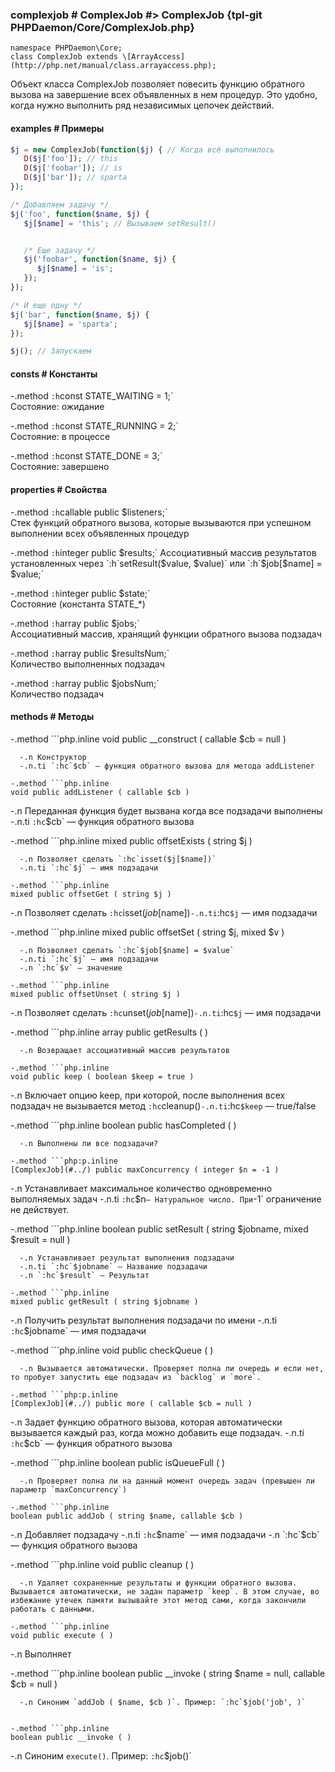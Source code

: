 ### complexjob # ComplexJob #> ComplexJob {tpl-git PHPDaemon/Core/ComplexJob.php}

```php:p
namespace PHPDaemon\Core;
class ComplexJob extends \[ArrayAccess](http://php.net/manual/class.arrayaccess.php);
```

Объект класса ComplexJob позволяет повесить функцию обратного вызова на завершение всех объявленных в нем процедур. Это удобно, когда нужно выполнить ряд независимых цепочек действий.


#### examples # Примеры

```php
$j = new ComplexJob(function($j) { // Когда всё выполнилось
   D($j['foo']); // this
   D($j['foobar']); // is
   D($j['bar']); // sparta
});

/* Добавляем задачу */
$j('foo', function($name, $j) { 
   $j[$name] = 'this'; // Вызываем setResult()


   /* Еще задачу */
   $j('foobar', function($name, $j) { 
      $j[$name] = 'is';
   });
});

/* И еще одну */
$j('bar', function($name, $j) {
   $j[$name] = 'sparta';
});

$j(); // Запускаем
```

#### consts # Константы

 -.method `:h`const STATE_WAITING = 1;`  
 Состояние: ожидание

 -.method `:h`const STATE_RUNNING = 2;`  
 Состояние: в процессе

 -.method `:h`const STATE_DONE = 3;`  
 Состояние: завершено

#### properties # Свойства

 -.method `:h`callable public $listeners;`  
 Стек функций обратного вызова, которые вызываются при успешном выполнении всех объявленных процедур

 -.method `:h`integer public $results;`  
 Ассоциативный массив результатов установленных через `:h`setResult($value, $value)` или `:h`$job[$name] = $value;`

 -.method `:h`integer public $state;`  
Состояние (константа STATE_*) 

 -.method `:h`array public $jobs;`  
 Ассоциативный массив, хранящий функции обратного вызова подзадач

 -.method `:h`array public $resultsNum;`  
 Количество выполненных подзадач

 -.method `:h`array public $jobsNum;`  
 Количество подзадач
 
#### methods # Методы

 -.method ```php.inline
 void public __construct ( callable $cb = null )
 ```
   -.n Конструктор
   -.n.ti `:hc`$cb` — функция обратного вызова для метода addListener

-.method ```php.inline
 void public addListener ( callable $cb )
 ```
   -.n Переданная функция будет вызвана когда все подзадачи выполнены
   -.n.ti `:hc`$cb` — функция обратного вызова

 -.method ```php.inline
 mixed public offsetExists ( string $j )
 ```
   -.n Позволяет сделать `:hc`isset($j[$name])`
   -.n.ti `:hc`$j` — имя подзадачи

 -.method ```php.inline
 mixed public offsetGet ( string $j )
 ```
   -.n Позволяет сделать `:hc`isset($job[$name])`
   -.n.ti `:hc`$j` — имя подзадачи

 -.method ```php.inline
 mixed public offsetSet ( string $j, mixed $v )
 ```
   -.n Позволяет сделать `:hc`$job[$name] = $value`
   -.n.ti `:hc`$j` — имя подзадачи
   -.n `:hc`$v` — значение

 -.method ```php.inline
 mixed public offsetUnset ( string $j )
 ```
   -.n Позволяет сделать `:hc`unset($job[$name])`
   -.n.ti `:hc`$j` — имя подзадачи

 -.method ```php.inline
 array public getResults ( )
 ```
   -.n Возвращает ассоциативный массив результатов

 -.method ```php.inline
 void public keep ( boolean $keep = true )
 ```
   -.n Включает опцию keep, при которой, после выполнения всех подзадач не вызывается метод `:hc`cleanup()`
   -.n.ti `:hc`$keep` — true/false

 -.method ```php.inline
 boolean public hasCompleted ( )
 ```
   -.n Выполнены ли все подзадачи?

 -.method ```php:p.inline
 [ComplexJob](#../) public maxConcurrency ( integer $n = -1 )
 ```
   -.n Устанавливает максимальное количество одновременно выполняемых задач
   -.n.ti `:hc`$n` — Натуральное число. При `-1` ограничение не действует.

 -.method ```php.inline
 boolean public setResult ( string $jobname, mixed $result = null )
 ```
   -.n Устанавливает результат выполнения подзадачи
   -.n.ti `:hc`$jobname` — Название подзадачи
   -.n `:hc`$result` — Результат

 -.method ```php.inline
 mixed public getResult ( string $jobname )
 ```
   -.n Получить результат выполнения подзадачи по имени
   -.n.ti `:hc`$jobname` — имя подзадачи

 -.method ```php.inline
 void public checkQueue ( )
 ```
   -.n Вызывается автоматически. Проверяет полна ли очередь и если нет, то пробует запустить еще подзадач из `backlog` и `more`.

 -.method ```php:p.inline
 [ComplexJob](#../) public more ( callable $cb = null )
 ```
   -.n Задает функцию обратного вызова, которая автоматически вызывается каждый раз, когда можно добавить еще подзадач.
   -.n.ti `:hc`$cb` — функция обратного вызова

 -.method ```php.inline
 boolean public isQueueFull ( )
 ```
   -.n Проверяет полна ли на данный момент очередь задач (превышен ли параметр `maxConcurrency`)

 -.method ```php.inline
 boolean public addJob ( string $name, callable $cb )
 ```
   -.n Добавляет подзадачу
   -.n.ti `:hc`$name` — имя подзадачи
   -.n `:hc`$cb` — функция обратного вызова

 -.method ```php.inline
 void public cleanup ( )
 ```
   -.n Удаляет сохраненные результаты и функции обратного вызова. Вызывается автоматически, не задан параметр `keep`. В этом случае, во избежание утечек памяти вызывайте этот метод сами, когда закончили работать с данными.

 -.method ```php.inline
 void public execute ( )
 ```
   -.n Выполняет 

 -.method ```php.inline
 boolean public __invoke ( string $name = null, callable $cb = null )
 ```
   -.n Синоним `addJob ( $name, $cb )`. Пример: `:hc`$job('job', )`


-.method ```php.inline
 boolean public __invoke ( )
 ```
   -.n Синоним `execute()`. Пример: `:hc`$job()`
